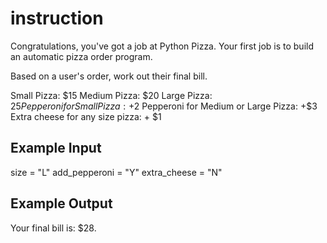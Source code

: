 # instruction

Congratulations, you've got a job at Python Pizza. Your first job is to build an automatic pizza order program.

Based on a user's order, work out their final bill.

Small Pizza: $15
Medium Pizza: $20
Large Pizza: $25
Pepperoni for Small Pizza: +$2
Pepperoni for Medium or Large Pizza: +$3
Extra cheese for any size pizza: + $1

## Example Input

size = "L"
add_pepperoni = "Y"
extra_cheese = "N"

## Example Output

Your final bill is: $28.